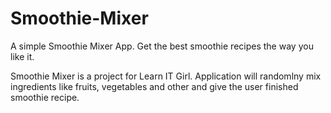 Smoothie-Mixer
==============

A simple Smoothie Mixer App. Get the best smoothie recipes the way you like it.

Smoothie Mixer is a project for Learn IT Girl. Application will randomlny mix ingredients like fruits, vegetables and other 
and give the user finished smoothie recipe.
